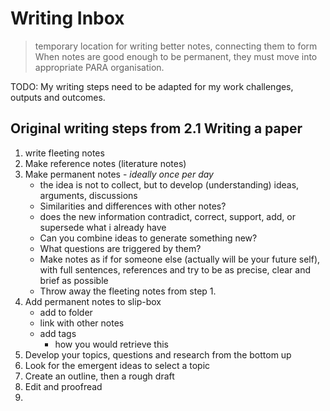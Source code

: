 # Writing Inbox
> temporary location for writing better notes, connecting them to form
> When notes are good enough to be permanent, they must move into appropriate PARA organisation.

TODO: My writing steps need to be adapted for my work challenges, outputs and outcomes.

## Original writing steps from 2.1 Writing a paper
1. write fleeting notes
2. Make reference notes (literature notes)
3. Make permanent notes - *ideally once per day*
   - the idea is not to collect, but to develop (understanding) ideas, arguments, discussions
   - Similarities and differences with other notes?
   - does the new information contradict, correct, support, add, or supersede what i already have
   - Can you combine ideas to generate something new?
   - What questions are triggered by them?
   - Make notes as if for someone else (actually will be your future self), with full sentences, references and try to be as precise, clear and brief as possible
   - Throw away the fleeting notes from step 1.
4. Add permanent notes to slip-box
   - add to folder
   - link with other notes
   - add tags
     - how you would retrieve this
5. Develop your topics, questions and research from the bottom up
6. Look for the emergent ideas to select a topic
7. Create an outline, then a rough draft
8. Edit and proofread
9. 